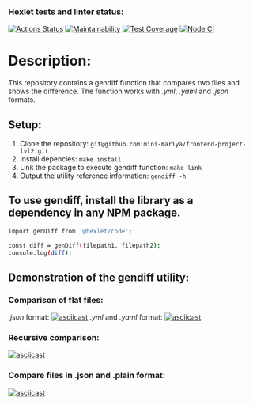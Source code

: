 ### Hexlet tests and linter status:
[![Actions Status](https://github.com/mini-mariya/frontend-project-lvl2/workflows/hexlet-check/badge.svg)](https://github.com/mini-mariya/frontend-project-lvl2/actions)
[![Maintainability](https://api.codeclimate.com/v1/badges/4abfa0334159042380e3/maintainability)](https://codeclimate.com/github/mini-mariya/frontend-project-lvl2/maintainability)
[![Test Coverage](https://api.codeclimate.com/v1/badges/4abfa0334159042380e3/test_coverage)](https://codeclimate.com/github/mini-mariya/frontend-project-lvl2/test_coverage)
[![Node CI](https://github.com/mini-mariya/frontend-project-lvl1/actions/workflows/nodejs.yml/badge.svg)](https://github.com/mini-mariya/frontend-project-lvl1/actions/workflows/nodejs.yml)

# Description:

This repository contains a gendiff function that compares two files and shows the difference. The function works with *.yml*, *.yaml* and *.json* formats.

## Setup:

1) Clone the repository:
`git@github.com:mini-mariya/frontend-project-lvl2.git`
2) Install depencies:
`make install`
3) Link the package to execute gendiff function:
`make link`
4) Output the utility reference information:
`gendiff -h`  

## To use gendiff, install the library as a dependency in any NPM package.
```sh
import genDiff from '@hexlet/code';

const diff = genDiff(filepath1, filepath2);
console.log(diff);
```
## Demonstration of the gendiff utility:

### Comparison of flat files:
*.json* format:
[![asciicast](https://asciinema.org/a/qOfxvpEzhCxogAjklecFocElH.svg)](https://asciinema.org/a/qOfxvpEzhCxogAjklecFocElH)
*.yml* and *.yaml* format:
[![asciicast](https://asciinema.org/a/3xkdZTRBnJ4YxDbkgbYInk1DJ.svg)](https://asciinema.org/a/3xkdZTRBnJ4YxDbkgbYInk1DJ)

### Recursive comparison:
[![asciicast](https://asciinema.org/a/uVkeDyPpkkAo8yHnuKzY7N9Zu.svg)](https://asciinema.org/a/uVkeDyPpkkAo8yHnuKzY7N9Zu)

### Compare files in .json and .plain format:
[![asciicast](https://asciinema.org/a/qhHIMIf71wYNfG9KHGtqM9kfy.svg)](https://asciinema.org/a/qhHIMIf71wYNfG9KHGtqM9kfy)
